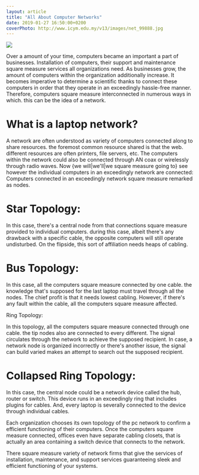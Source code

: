 ```yaml
---
layout: article
title: "All About Computer Networks"
date: 2019-01-27 16:50:00+0200
coverPhoto: http://www.icym.edu.my/v13/images/net_99888.jpg
---
```

![](http://www.icym.edu.my/v13/images/net_99888.jpg)

Over a amount of your time, computers became an important a part of businesses. Installation of computers, their support and maintenance square measure services all organizations need. As businesses grow, the amount of computers within the organization additionally increase. It becomes imperative to determine a scientific thanks to connect these computers in order that they operate in an exceedingly hassle-free manner. Therefore, computers square measure interconnected in numerous ways in which. this can be the idea of a network.

# What is a laptop network?

A network are often understood as variety of computers connected along to share resources. the foremost common resource shared is that the web. different resources are often printers, file servers, etc. The computers within the network could also be connected through AN coax or wirelessly through radio waves. 
Now {we will|we'll|we square measure going to} see however the individual computers in an exceedingly network are connected: 
Computers connected in an exceedingly network square measure remarked as nodes.

# Star Topology:

In this case, there's a central node from that connections square measure provided to individual computers. during this case, albeit there's any drawback with a specific cable, the opposite computers will still operate undisturbed. On the flipside, this sort of affiliation needs heaps of cabling.

# Bus Topology:

In this case, all the computers square measure connected by one cable. the knowledge that's supposed for the last laptop must travel through all the nodes. The chief profit is that it needs lowest cabling. However, if there's any fault within the cable, all the computers square measure affected.

Ring Topology:

In this topology, all the computers square measure connected through one cable. the tip nodes also are connected to every different. The signal circulates through the network to achieve the supposed recipient. In case, a network node is organized incorrectly or there's another issue, the signal can build varied makes an attempt to search out the supposed recipient.

# Collapsed Ring Topology:

In this case, the central node could be a network device called the hub, router or switch. This device runs in an exceedingly ring that includes plugins for cables. And, every laptop is severally connected to the device through individual cables.

Each organization chooses its own topology of the pc network to confirm a efficient functioning of their computers. Once the computers square measure connected, offices even have separate cabling closets, that is actually an area containing a switch device that connects to the network.

There square measure variety of network firms that give the services of installation, maintenance, and support services guaranteeing sleek and efficient functioning of your systems.
